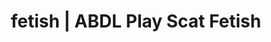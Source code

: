 ---
categories:
- POV Erotica
- Real Couples
- Inclusive Desire
- ASMR Porn
- Sensual Cosplay
image: /assets/images/1747714216487.jpg
layout: post
schema:
  description: Premium adult content featuring ABDL Play, Scat Fetish. High-quality
    artwork with sensual themes.
  keywords:
  - Immersive Erotica
  - Virtual Sex
  - ABDL Play
  - Tattooed Beauties
  - Sensual Cosplay
  - Spiritual Kink
  - Scat Fetish
  name: 1747714216487 | ABDL Play Scat Fetish
  type: VisualArtwork
seo:
  description: Featured content with exclusive ABDL Play, Scat Fetish. HD images available.
  keywords: ABDL Play, Scat Fetish
  og_image: /assets/images/1747714216487.jpg
  schema_type: VisualArtwork
tags:
- '#fetish'
- ABDL Play
- Scat Fetish
title: fetish | ABDL Play Scat Fetish
---